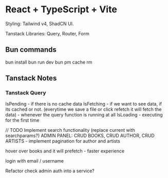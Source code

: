 # React + TypeScript + Vite

Styling: Tailwind v4, ShadCN UI.

Tanstack Libraries: Query, Router, Form


## Bun commands
bun install
bun run dev
bun pm cache rm

## Tanstack Notes

### Tanstack Query
IsPending - if there is no cache data
IsFetching - if we want to see data, if its cached or not. (everytime we save a file or click refetch it will fetch the data) - whenever the query function is running at all
IsLoading - executing for the first time

// TODO
Implement search functionality (replace current with searchparams?)
ADMIN PANEL: CRUD BOOKS, CRUD AUTHOR, CRUD ARTISTS
    - implement pagination for author and artists

hover over books and it will prefetch - faster experience

login with email / username

Refactor check admin auth into a service?